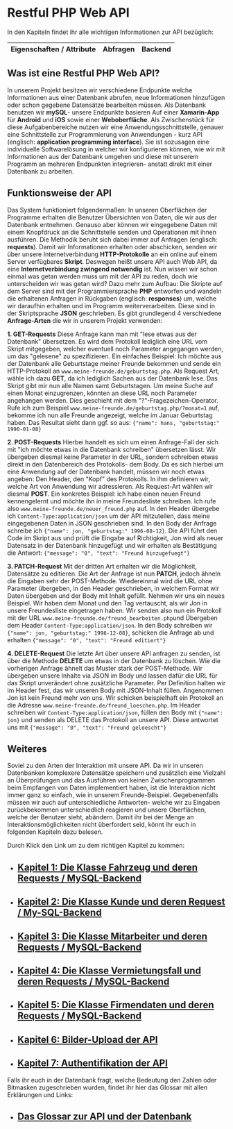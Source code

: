 # **Restful PHP Web API**

In den Kapiteln findet ihr alle wichtigen Informationen zur API bezüglich:

| Eigenschaften / Attribute | Abfragen | Backend |
| ------------------------- | -------- | ------- |

## Was ist eine Restful PHP Web API?

In unserem Projekt besitzen wir verschiedene Endpunkte welche Informationen aus einer Datenbank abrufen, neue Informationen hinzufügen oder schon gegebene Datensätze bearbeiten müssen. Als Datenbank benutzen wir **mySQL**- unsere Endpunkte basieren Auf einer **Xamarin-App** für **Android** und **iOS** sowie einer **Weboberfläche**. Als Zwischenstück für diese Aufgabenbereiche nutzen wir eine Anwendungsschnittstelle, genauer eine Schnittstelle zur Programmierung von Anwendungen - kurz API (englisch: **application programming interface**). Sie ist sozusagen eine individuelle Softwarelösung in welcher wir konfigurieren können, wie wir mit Informationen aus der Datenbank umgehen und diese mit unserem Programm an mehreren Endpunkten integrieren- anstatt direkt mit einer Datenbank zu arbeiten.

## Funktionsweise der API

Das System funktioniert folgendermaßen: In unseren Oberflächen der Programme erhalten die Benutzer Übersichten von Daten, die wir aus der Datenbank entnehmen. Genauso aber können wir eingegebene Daten mit einem Knopfdruck an die Schnittstelle senden und Operationen mit ihnen ausführen. Die Methodik beruht sich dabei immer auf Anfragen (englisch: **requests**). Damit wir Informationen erhalten oder abschicken, senden wir über unsere Internetverbindung **HTTP-Protokolle** an ein online auf einem Server verfügbares **Skript**. Deswegen heißt unsere API auch Web API, da eine **Internetverbindung zwingend notwendig** ist. Nun wissen wir schon einmal was getan werden muss um mit der API zu reden, doch wie unterscheiden wir was getan wird? Dazu mehr zum Aufbau: Die Skripte auf dem Server sind mit der Programmiersprache **PHP** entworfen und wandeln die erhaltenen Anfragen in Rückgaben (englisch: **responses**) um, welche wir daraufhin erhalten und im Programm weiterverarbeiten. Diese sind in der Skriptsprache **JSON** geschrieben. Es gibt grundlegend 4 verschiedene **Anfrage-Arten** die wir in unserem Projekt verwenden:

**1. GET-Requests**
Diese Anfrage kann man mit "lese etwas aus der Datenbank" übersetzen. Es wird dem Protokoll lediglich eine URL vom Skript mitgegeben, welcher eventuell noch Parameter angegangen werden, um das "gelesene" zu spezifizieren. Ein einfaches Beispiel: Ich möchte aus der Datenbank alle Geburtstage meiner Freunde bekommen und sende ein HTTP-Protokoll an `www.meine-freunde.de/geburtstag.php`. Als Request Art, wähle ich dazu **GET**, da ich lediglich Sachen aus der Datenbank lese. Das Skript gibt mir nun alle Namen samt Geburtstagen. Um meine Suche auf einen Monat einzugrenzen, könnten an diese URL noch Parameter angehangen werden. Dies geschieht mit dem "?"-Fragezeichen-Operator. Rufe ich zum Beispiel `www.meine-freunde.de/geburtstag.php/?monat=1` auf, bekomme ich nun alle Freunde angezeigt, welche im Januar Geburtstag haben. Das Resultat sieht dann ggf. so aus: `{"name": hans, "geburtstag:" 1990-01-08}`

**2. POST-Requests**
Hierbei handelt es sich um einen Anfrage-Fall der sich mit "ich möchte etwas in die Datenbank schreiben" übersetzen lässt. Wir übergeben diesmal keine Parameter in der URL, sondern schreiben etwas direkt in den Datenbereich des Protokolls- dem Body. Da es sich hierbei um eine Anwendung auf der Datenbank handelt, müssen wir noch etwas angeben: Den Header, den "Kopf" des Protokolls. In ihm definieren wir, welche Art von Anwendung wir adressieren. Als Request-Art wählen wir diesmal **POST**. Ein konkretes Beispiel: ich habe einen neuen Freund kennengelernt und möchte ihn in meine Freundesliste schreiben. Ich rufe also `www.meine-freunde.de/neuer_freund.php` auf. In den Header übergebe ich `Content-Type:application/json` um der API mitzuteilen, dass meine eingegebenen Daten in JSON geschrieben sind. In den Body der Anfrage schreibe ich `{"name": jon, "geburtstag:" 1996-08-12}`. Die API führt den Code im Skript aus und prüft die Eingabe auf Richtigkeit, Jon wird als neuer Datensatz in der Datenbank hinzugefügt und wir erhalten als Bestätigung die Antwort: `{"message": "0", "text": "Freund hinzugefuegt"}`

**3. PATCH-Request**
Mit der dritten Art erhalten wir die Möglichkeit, Datensätze zu editieren. Die Art der Anfrage ist nun **PATCH**, jedoch ähneln die Eingaben sehr der POST-Methode. Wiedereinmal wird die URL ohne Parameter übergeben, in den Header geschrieben, in welchem Format wir Daten übergeben und der Body mit Inhalt gefüllt. Nehmen wir uns ein neues Beispiel. Wir haben dem Monat und den Tag vertauscht, als wir Jon in unsere Freundesliste eingetragen haben. Wir senden also nun ein Protokoll mit der URL `www.meine-freunde.de/freund_bearbeiten.php`und Übergeben dem Header `Content-Type:application/json`. In den Body schreiben wir `{"name": jon, "geburtstag:" 1996-12-08}`, schicken die Anfrage ab und erhalten `{"message": "0", "text": "Freund editiert"}`

**4. DELETE-Request**
Die letzte Art über unsere API anfragen zu senden, ist über die Methode **DELETE** um etwas in der Datenbank zu löschen. Wie die vorherigen Anfrage ähnelt das Muster stark der POST-Methode. Wir übergeben unsere Inhalte via JSON im Body und lassen dafür die URL für das Skript unverändert ohne zusätzliche Parameter. Per Definition halten wir im Header fest, das wir unseren Body mit JSON-Inhalt füllen. Angenommen Jon ist kein Freund mehr von uns. Wir schicken beispielhaft ein Protokoll an die Adresse `www.meine-freunde.de/freund_loeschen.php`. Im Header schreiben wir `Content-Type:application/json`, füllen den Body mit `{"name": jon}` und senden als DELETE das Protokoll an unsere API. Diese antwortet uns mit `{"message": "0", "text": "Freund geloescht"}`

## Weiteres

Soviel zu den Arten der Interaktion mit unsere API. Da wir in unseren Datenbanken komplexere Datensätze speichern und zusätzlich eine Vielzahl an Überprüfungen und das Ausführen von keinen Zwischenprogrammen beim Empfangen von Daten implementiert haben, ist die Interaktion nicht immer ganz so einfach, wie in unserem Freunde-Beispiel. Gegebenenfalls müssen wir auch auf unterschiedliche Antworten- welche wir zu Eingaben zurückbekommen unterschiedlich reagieren und unsere Oberflächen, welche der Benutzer sieht, abändern. Damit ihr bei der Menge an Interaktionsmöglichkeiten nicht überfordert seid, könnt ihr euch in folgenden Kapiteln dazu belesen.

Durch Klick den Link um zu dem richtigen Kapitel zu kommen:

- ## [Kapitel 1: Die Klasse Fahrzeug und deren Requests / MySQL-Backend](./01-fahrzeug/)
- ## [Kapitel 2: Die Klasse Kunde und deren Request / My-SQL-Backend](./02-kunde/)
- ## [Kapitel 3: Die Klasse Mitarbeiter und deren Requests / MySQL-Backend](./03-mitarbeiter/)
- ## [Kapitel 4: Die Klasse Vermietungsfall und deren Requests / MySQL-Backend](./04-vermietungsfall/)
- ## [Kapitel 5: Die Klasse Firmendaten und deren Requests / MySQL-Backend](./05-firmendaten/)
- ## [Kapitel 6: Bilder-Upload der API](./06-bilder-upload/)
- ## [Kapitel 7: Authentifikation der API](./07-authentifikation/)

Falls ihr euch in der Datenbank fragt, welche Bedeutung den Zahlen oder Bitmasken zugeschrieben wurden, findet ihr hier das Glossar mit allen Erklärungen und Links:

- ## **[Das Glossar zur API und der Datenbank](./08-glossar/)**
